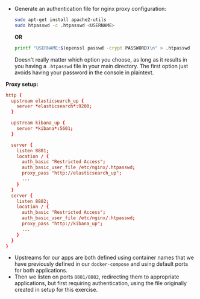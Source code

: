 
  * Generate an authentication file for nginx proxy configuration:
    ```bash
    sudo apt-get install apache2-utils
    sudo htpasswd -c .htpasswd <USERNAME>
    ```
    **OR**
    ```bash
    printf "USERNAME:$(openssl passwd -crypt PASSWORD)\n" > .htpasswd
    ```
    Doesn't really matter which option you choose, as long as it results in you having a `.htpasswd` file in your main directory. The first option just avoids having your password in the console in plaintext.


**Proxy setup:**
```conf
http {
  upstream elasticsearch_up {
    server *elasticsearch*:9200;
  }

  upstream kibana_up {
    server *kibana*:5601;
  }

  server {
    listen 8881;
    location / {
      auth_basic "Restricted Access";
      auth_basic_user_file /etc/nginx/.htpasswd;
      proxy_pass "http://elasticsearch_up";
      ...
    }
  }
  server {
    listen 8882;
    location / {
      auth_basic "Restricted Access";
      auth_basic_user_file /etc/nginx/.htpasswd;
      proxy_pass "http://kibana_up";
      ...
    }
  }
}
```
  * Upstreams for our apps are both defined using container names that we have previously defined in our `docker-compose` and using default ports for both applications.
  * Then we listen on ports `8881/8882`, redirecting them to appropriate applications, but first requiring authentication, using the file originally created in setup for this exercise.

